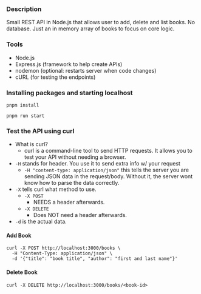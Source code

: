 ### Description

Small REST API in Node.js that allows user to add, delete and list books. No database. Just an in memory array of books to focus on core logic.

### Tools

- Node.js
- Express.js (framework to help create APIs)
- nodemon (optional: restarts server when code changes)
- cURL (for testing the endpoints)

### Installing packages and starting localhost

```
pnpm install
```

```
pnpm run start
```

### Test the API using curl

- What is curl?
  - curl is a command-line tool to send HTTP requests. It allows you to test your API without needing a browser.
- `-H` stands for header. You use it to send extra info w/ your request
  - `-H "content-type: application/json"` this tells the server you are sending JSON data in the request/body. Without it, the server wont know how to parse the data correctly.
- `-X` tells curl what method to use.
  - `-X POST`
    - NEEDS a header afterwards.
  - `-X DELETE`
    - Does NOT need a header afterwards.
- `-d` is the actual data.

#### Add Book

```
curl -X POST http://localhost:3000/books \
  -H "Content-Type: application/json" \
  -d '{"title": "book title", "author": "first and last name"}'
```

#### Delete Book

```
curl -X DELETE http://localhost:3000/books/<book-id>
```
